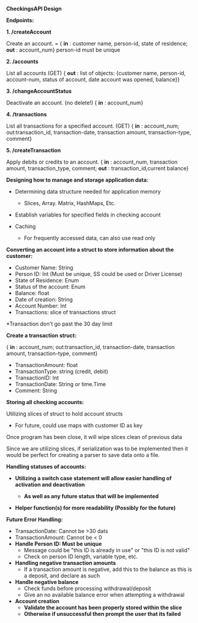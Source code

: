 **CheckingsAPI Design**

**Endpoints:**

**1. /createAccount**

Create an account. = { **in** : customer name, person-id, state of residence; **out** : account\_num} person-id must be unique

**2. /accounts**

List all accounts (GET) { **out** : list of objects: {customer name, person-id, account-num, status of account, date account was opened, balance}}

**3. /changeAccountStatus**

Deactivate an account. (no delete!) { **in** : account\_num}

**4. /transactions**

List all transactions for a specified account. (GET) { **in** : account\_num; out:transaction\_id, transaction-date, transaction amount, transaction-type, comment}

**5. /createTransaction**

Apply debits or credits to an account. { **in** : account\_num, transaction amount, transaction\_type, comment; **out** : transaction\_id,current balance}

**Designing how to manage and storage application data:**

- Determining data structure needed for application memory
  - Slices, Array. Matrix, HashMaps, Etc.

- Establish variables for specified fields in checking account
- Caching
  - For frequently accessed data, can also use read only

**Converting an account into a struct to store information about the customer:**

- Customer Name: String
- Person ID: Int (Must be unique, SS could be used or Driver License)
- State of Residence: Enum
- Status of the account: Enum
- Balance: float
- Date of creation: String
- Account Number: Int
- Transactions: slice of transactions struct

\*Transaction don't go past the 30 day limit

**Create a transaction struct:**

{ **in** : account\_num; out:transaction\_id, transaction-date, transaction amount, transaction-type, comment}

- TransactionAmount: float
- TransactionType: string (credit, debit)
- TransactionID: Int
- TransactionDate: String or time.Time
- Comment: String

**Storing all checking accounts:**

Utilizing slices of struct to hold account structs

- For future, could use maps with customer ID as key

Once program has been close, it will wipe slices clean of previous data

Since we are utilizing slices, if serialization was to be implemented then it would be perfect for creating a parser to save data onto a file.

**Handling statuses of accounts:**

- **Utilizing a switch case statement will allow easier handling of activation and deactivation**
  - **As well as any future status that will be implemented**

- **Helper function(s) for more readability (Possibly for the future)**

**Future Error Handling:**

- TransactionDate: Cannot be \>30 dats
- TransactionAmount: Cannot be \< 0
- **Handle Person ID: Must be unique**
  - Message could be "this ID is already in use" or "this ID is not valid"
  - Check on person ID length, variable type, etc.
- **Handling negative transaction amounts**
  - If a transaction amount is negative, add this to the balance as this is a deposit, and declare as such
- **Handle negative balance**
  - Check funds before processing withdrawal/deposit
  - Give an no available balance error when attempting a withdrawal
- **Account creation**
  - **Validate the account has been properly stored within the slice**
  - **Otherwise if unsuccessful then prompt the user that its failed**

